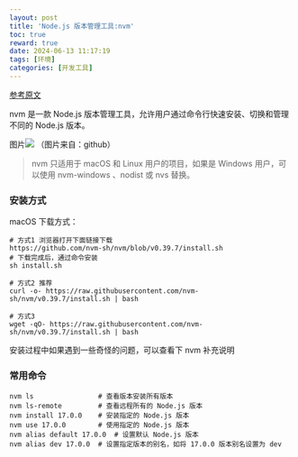 ```yaml
---
layout: post
title: 'Node.js 版本管理工具:nvm'
toc: true
reward: true
date: 2024-06-13 11:17:19
tags: [环境]
categories: [开发工具]
---
```

[参考原文](https://blog.csdn.net/qq_41581588/article/details/139227504)

nvm 是一款 Node.js 版本管理工具，允许用户通过命令行快速安装、切换和管理不同的 Node.js 版本。

图片![](https://img-blog.csdnimg.cn/img_convert/49f67ddef04c0f95bf84de1a72a19853.png)
（图片来自：github）

>nvm 只适用于 macOS 和 Linux 用户的项目，如果是 Windows 用户，可以使用 nvm-windows 、nodist 或 nvs 替换。

<!-- more -->

### 安装方式
macOS 下载方式：

```shell
# 方式1 浏览器打开下面链接下载
https://github.com/nvm-sh/nvm/blob/v0.39.7/install.sh
# 下载完成后，通过命令安装
sh install.sh
 
# 方式2 推荐
curl -o- https://raw.githubusercontent.com/nvm-sh/nvm/v0.39.7/install.sh | bash
 
# 方式3
wget -qO- https://raw.githubusercontent.com/nvm-sh/nvm/v0.39.7/install.sh | bash
```
安装过程中如果遇到一些奇怪的问题，可以查看下 nvm 补充说明

### 常用命令
```shell
nvm ls                # 查看版本安装所有版本
nvm ls-remote         # 查看远程所有的 Node.js 版本
nvm install 17.0.0    # 安装指定的 Node.js 版本
nvm use 17.0.0        # 使用指定的 Node.js 版本
nvm alias default 17.0.0  # 设置默认 Node.js 版本
nvm alias dev 17.0.0  # 设置指定版本的别名，如将 17.0.0 版本别名设置为 dev
```
